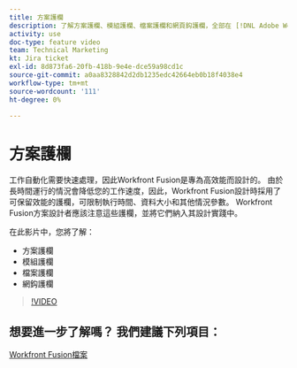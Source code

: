 ```yaml
---
title: 方案護欄
description: 了解方案護欄、模組護欄、檔案護欄和網頁鈎護欄，全部在 [!DNL Adobe Workfront Fusion].
activity: use
doc-type: feature video
team: Technical Marketing
kt: Jira ticket
exl-id: 8d873fa6-20fb-418b-9e4e-dce59a98cd1c
source-git-commit: a0aa8328842d2db1235edc42664eb0b18f4038e4
workflow-type: tm+mt
source-wordcount: '111'
ht-degree: 0%

---
```


# 方案護欄

工作自動化需要快速處理，因此Workfront Fusion是專為高效能而設計的。 由於長時間運行的情況會降低您的工作速度，因此，Workfront Fusion設計時採用了可保留效能的護欄，可限制執行時間、資料大小和其他情況參數。 Workfront Fusion方案設計者應該注意這些護欄，並將它們納入其設計實踐中。

在此影片中，您將了解：

* 方案護欄
* 模組護欄
* 檔案護欄
* 網鈎護欄

>[!VIDEO](https://video.tv.adobe.com/v/335314/?quality=12)

## 想要進一步了解嗎？ 我們建議下列項目：

[Workfront Fusion檔案](https://experienceleague.adobe.com/docs/workfront/using/adobe-workfront-fusion/workfront-fusion-2.html?lang=en)
